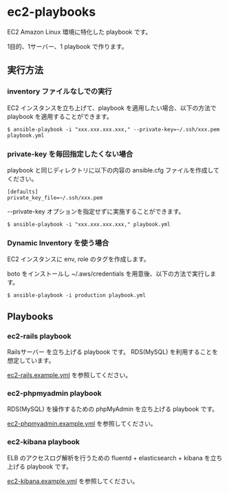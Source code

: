 # ec2-playbooks

EC2 Amazon Linux 環境に特化した playbook です。

1目的、1サーバー、1 playbook で作ります。

## 実行方法

### inventory ファイルなしでの実行

EC2 インスタンスを立ち上げて、playbook を適用したい場合、以下の方法で playbook を適用することができます。

```
$ ansible-playbook -i "xxx.xxx.xxx.xxx," --private-key=~/.ssh/xxx.pem playbook.yml
```

### private-key を毎回指定したくない場合

playbook と同じディレクトリに以下の内容の ansible.cfg ファイルを作成してください。

```
[defaults]
private_key_file=~/.ssh/xxx.pem
```

--private-key オプションを指定せずに実施することができます。

```
$ ansible-playbook -i "xxx.xxx.xxx.xxx," playbook.yml
```

### Dynamic Inventory を使う場合

EC2 インスタンスに env, role のタグを作成します。

boto をインストールし ~/.aws/credentials を用意後、以下の方法で実行します。

```
$ ansible-playbook -i production playbook.yml
```


## Playbooks

### ec2-rails playbook

Railsサーバー を立ち上げる playbook です。
RDS(MySQL) を利用することを想定しています。

[ec2-rails.example.yml](ec2-rails.example.yml) を参照してください。

### ec2-phpmyadmin playbook

RDS(MySQL) を操作するための phpMyAdmin を立ち上げる playbook です。

[ec2-phpmyadmin.example.yml](ec2-phpmyadmin.example.yml) を参照してください。

### ec2-kibana playbook

ELB のアクセスログ解析を行うための fluentd + elasticsearch + kibana を立ち上げる playbook です。

[ec2-kibana.example.yml](ec2-kibana.example.yml) を参照してください。
